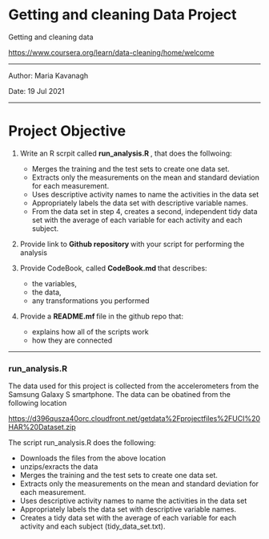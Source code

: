 # Getting and cleaning Data Project
Getting and cleaning data <p> 
https://www.coursera.org/learn/data-cleaning/home/welcome <p>
  
*********************************************
<p> 
Author: Maria Kavanagh <p> 
Date: 19 Jul 2021 <p> 
 
*********************************************
# Project Objective

1. Write an R scrpit called <b> run_analysis.R </b> , that does the follwoing: 
    - Merges the training and the test sets to create one data set.
    - Extracts only the measurements on the mean and standard deviation for each measurement. 
    - Uses descriptive activity names to name the activities in the data set
    - Appropriately labels the data set with descriptive variable names. 
    - From the data set in step 4, creates a second, independent tidy data set with the average of each variable for each activity and each subject.
 
2. Provide link to <b> Github repository </b> with your script for performing the analysis
3. Provide CodeBook, called <b> CodeBook.md </b> that describes: 
    - the variables, 
    - the data, 
    - any transformations you performed 
4. Provide a <b> README.mf </b> file in the github repo that:
    - explains how all of the scripts work
    - how they are connected
 
**********************************************
    
### <b> run_analysis.R  </b>

The data used for this project is collected from the accelerometers from the Samsung Galaxy S smartphone.
The data can be obatined from the following location 
 
https://d396qusza40orc.cloudfront.net/getdata%2Fprojectfiles%2FUCI%20HAR%20Dataset.zip  

The script run_analysis.R does the following: 
  
* Downloads the files from the above location
* unzips/exracts the data
* Merges the training and the test sets to create one data set.
* Extracts only the measurements on the mean and standard deviation for each measurement. 
* Uses descriptive activity names to name the activities in the data set
* Appropriately labels the data set with descriptive variable names. 
* Creates a tidy data set with the average of each variable for each activity and each subject (tidy_data_set.txt).
